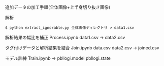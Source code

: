 追加データの加工手順(全体画像+上半身切り抜き画像)


解析
```
$ python extract_ignorable.py 全体画像ディレクトリ > data1.csv
```

解析結果の幅比を補正
Process.ipynb data1.csv -> data2.csv

タグ付けデータと解析結果を結合
Join.ipynb data.csv data2.csv -> joined.csv

モデル訓練
Train.ipynb -> pbllogi.model pbllogi.state